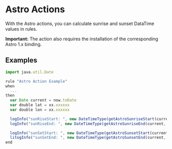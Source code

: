 # Astro Actions

With the Astro actions, you can calculate sunrise and sunset DataTime values in rules.

**Important:** The action also requires the installation of the corresponding Astro 1.x binding.

## Examples

```javascript
import java.util.Date

rule "Astro Action Example"
when
  ...
then
  var Date current = now.toDate
  var double lat = xx.xxxxxx
  var double lon = xx.xxxxxx

  logInfo("sunRiseStart: ", new DateTimeType(getAstroSunriseStart(current, lat, lon)).toString)
  logInfo("sunRiseEnd: ", new DateTimeType(getAstroSunriseEnd(current, lat, lon)).toString)

  logInfo("sunSetStart: ", new DateTimeType(getAstroSunsetStart(current, lat, lon)).toString)
  litogInfo("sunSetEnd: ", new DateTimeType(getAstroSunsetEnd(current, lat, lon)).toString)
end
```
